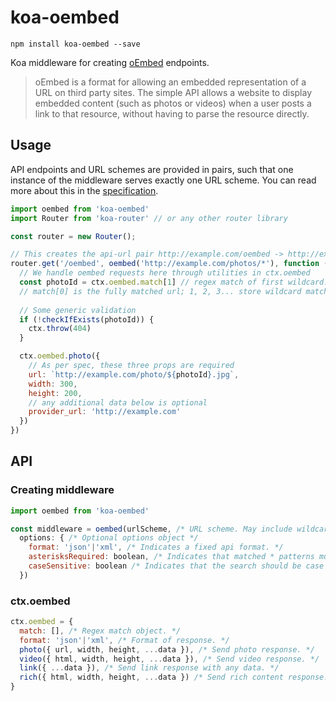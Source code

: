 # koa-oembed

`npm install koa-oembed --save`

Koa middleware for creating [oEmbed](https://oembed.com/) endpoints.

>oEmbed is a format for allowing an embedded representation of a URL on third party sites. The simple API allows a website to display embedded content (such as photos or videos) when a user posts a link to that resource, without having to parse the resource directly.


## Usage

API endpoints and URL schemes are provided in pairs, such that one instance of the middleware serves exactly one URL scheme. You can read more about this in the [specification](https://oembed.com/#section2.1).

```js
import oembed from 'koa-oembed'
import Router from 'koa-router' // or any other router library

const router = new Router();

// This creates the api-url pair http://example.com/oembed -> http://example.com/photos/*
router.get('/oembed', oembed('http://example.com/photos/*'), function (ctx) {
  // We handle oembed requests here through utilities in ctx.oembed
  const photoId = ctx.oembed.match[1] // regex match of first wildcard. 
  // match[0] is the fully matched url; 1, 2, 3... store wildcard matches
  
  // Some generic validation
  if (!checkIfExists(photoId)) {
    ctx.throw(404)
  }

  ctx.oembed.photo({
    // As per spec, these three props are required
    url: `http://example.com/photo/${photoId}.jpg`,
    width: 300,
    height: 200,
    // any additional data below is optional
    provider_url: 'http://example.com'
  })
})
```


## API

### Creating middleware

```js
import oembed from 'koa-oembed'

const middleware = oembed(urlScheme, /* URL scheme. May include wildcards. */
  options: { /* Optional options object */
    format: 'json'|'xml', /* Indicates a fixed api format. */
    asterisksRequired: boolean, /* Indicates that matched * patterns must contain at least one character. Defaults to false. */
    caseSensitive: boolean /* Indicates that the search should be case sensitive. Defaults to false. */
  })
```

### ctx.oembed

```js
ctx.oembed = {
  match: [], /* Regex match object. */
  format: 'json'|'xml', /* Format of response. */
  photo({ url, width, height, ...data }), /* Send photo response. */
  video({ html, width, height, ...data }), /* Send video response. */
  link({ ...data }), /* Send link response with any data. */
  rich({ html, width, height, ...data }) /* Send rich content response. */
}
```


